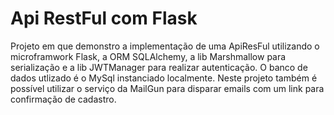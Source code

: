 # Api RestFul com Flask

Projeto em que demonstro a implementação de uma ApiResFul utilizando o microframwork Flask, a ORM SQLAlchemy, a lib Marshmallow para serialização e a lib JWTManager para realizar autenticação.
O banco de dados utlizado é o MySql instanciado localmente.
Neste projeto também é possível utilizar o serviço da MailGun para disparar emails com um link para confirmação de cadastro.
